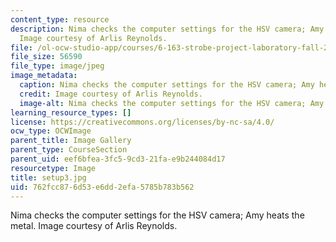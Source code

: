 ```yaml
---
content_type: resource
description: Nima checks the computer settings for the HSV camera; Amy heats the metal.
  Image courtesy of Arlis Reynolds.
file: /ol-ocw-studio-app/courses/6-163-strobe-project-laboratory-fall-2005/762fcc876d53e6dd2efa5785b783b562_setup3.jpg
file_size: 56590
file_type: image/jpeg
image_metadata:
  caption: Nima checks the computer settings for the HSV camera; Amy heats the metal.
  credit: Image courtesy of Arlis Reynolds.
  image-alt: Nima checks the computer settings for the HSV camera; Amy heats
learning_resource_types: []
license: https://creativecommons.org/licenses/by-nc-sa/4.0/
ocw_type: OCWImage
parent_title: Image Gallery
parent_type: CourseSection
parent_uid: eef6bfea-3fc5-9cd3-21fa-e9b244084d17
resourcetype: Image
title: setup3.jpg
uid: 762fcc87-6d53-e6dd-2efa-5785b783b562
---
```

Nima checks the computer settings for the HSV camera; Amy heats the metal. Image courtesy of Arlis Reynolds.